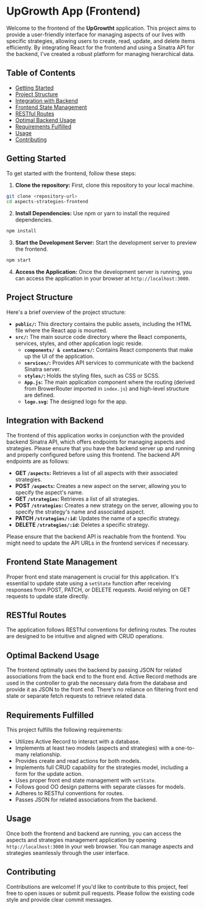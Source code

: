 # UpGrowth App (Frontend)

Welcome to the frontend of the **UpGrowtht** application. This project aims to provide a user-friendly interface for managing aspects of our lives with specific strategies, allowing users to create, read, update, and delete items efficiently. By integrating React for the frontend and using a Sinatra API for the backend, I've created a robust platform for managing hierarchical data.

## Table of Contents

- [Getting Started](#getting-started)
- [Project Structure](#project-structure)
- [Integration with Backend](#integration-with-backend)
- [Frontend State Management](#frontend-state-management)
- [RESTful Routes](#restful-routes)
- [Optimal Backend Usage](#optimal-backend-usage)
- [Requirements Fulfilled](#requirements-fulfilled)
- [Usage](#usage)
- [Contributing](#contributing)

## Getting Started

To get started with the frontend, follow these steps:

1. **Clone the repository:** First, clone this repository to your local machine.

```bash
git clone <repository-url>
cd aspects-strategies-frontend
```

2. **Install Dependencies:** Use npm or yarn to install the required dependencies.

```bash
npm install
```

3. **Start the Development Server:** Start the development server to preview the frontend.

```bash
npm start
```

4. **Access the Application:** Once the development server is running, you can access the application in your browser at `http://localhost:3000`.

## Project Structure

Here's a brief overview of the project structure:

- **`public/`:** This directory contains the public assets, including the HTML file where the React app is mounted.
- **`src/`:** The main source code directory where the React components, services, styles, and other application logic reside.
  - **`components/ & containers/`:** Contains React components that make up the UI of the application.
  - **`services/`:** Provides API services to communicate with the backend Sinatra server.
  - **`styles/`:** Holds the styling files, such as CSS or SCSS.
  - **`App.js`:** The main application component where the routing (derived from BrowerRouter imported in `index.js`) and high-level structure are defined.
  - **`logo.svg`:** The designed logo for the app. 

## Integration with Backend

The frontend of this application works in conjunction with the provided backend Sinatra API, which offers endpoints for managing aspects and strategies. Please ensure that you have the backend server up and running and properly configured before using this frontend. The backend API endpoints are as follows:

- **GET `/aspects`:** Retrieves a list of all aspects with their associated strategies.
- **POST `/aspects`:** Creates a new aspect on the server, allowing you to specify the aspect's name.
- **GET `/strategies`:** Retrieves a list of all strategies.
- **POST `/strategies`:** Creates a new strategy on the server, allowing you to specify the strategy's name and associated aspect.
- **PATCH `/strategies/:id`:** Updates the name of a specific strategy.
- **DELETE `/strategies/:id`:** Deletes a specific strategy.

Please ensure that the backend API is reachable from the frontend. You might need to update the API URLs in the frontend services if necessary.

## Frontend State Management

Proper front end state management is crucial for this application. It's essential to update state using a `setState` function after receiving responses from POST, PATCH, or DELETE requests. Avoid relying on GET requests to update state directly.

## RESTful Routes

The application follows RESTful conventions for defining routes. The routes are designed to be intuitive and aligned with CRUD operations.

## Optimal Backend Usage

The frontend optimally uses the backend by passing JSON for related associations from the back end to the front end. Active Record methods are used in the controller to grab the necessary data from the database and provide it as JSON to the front end. There's no reliance on filtering front end state or separate fetch requests to retrieve related data.

## Requirements Fulfilled

This project fulfills the following requirements:

- Utilizes Active Record to interact with a database.
- Implements at least two models (aspects and strategies) with a one-to-many relationship.
- Provides create and read actions for both models.
- Implements full CRUD capability for the strategies model, including a form for the update action.
- Uses proper front end state management with `setState`.
- Follows good OO design patterns with separate classes for models.
- Adheres to RESTful conventions for routes.
- Passes JSON for related associations from the backend.

## Usage

Once both the frontend and backend are running, you can access the aspects and strategies management application by opening `http://localhost:3000` in your web browser. You can manage aspects and strategies seamlessly through the user interface.

## Contributing

Contributions are welcome! If you'd like to contribute to this project, feel free to open issues or submit pull requests. Please follow the existing code style and provide clear commit messages.


